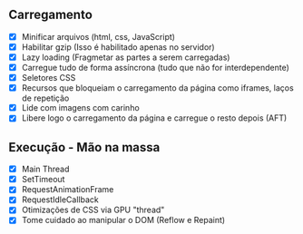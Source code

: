## Carregamento

- [x] Minificar arquivos (html, css, JavaScript)
- [x] Habilitar gzip (Isso é habilitado apenas no servidor)
- [x] Lazy loading (Fragmetar as partes a serem carregadas)
- [x] Carregue tudo de forma assíncrona (tudo que não for interdependente)
- [x] Seletores CSS
- [x] Recursos que bloqueiam o carregamento da página como iframes, laços de repetição
- [x] Lide com imagens com carinho
- [x] Libere logo o carregamento da página e carregue o resto depois (AFT)

## Execução - Mão na massa

- [x] Main Thread
- [x] SetTimeout
- [x] RequestAnimationFrame
- [x] RequestIdleCallback
- [x] Otimizações de CSS via GPU "thread"
- [x] Tome cuidado ao manipular o DOM (Reflow e Repaint)